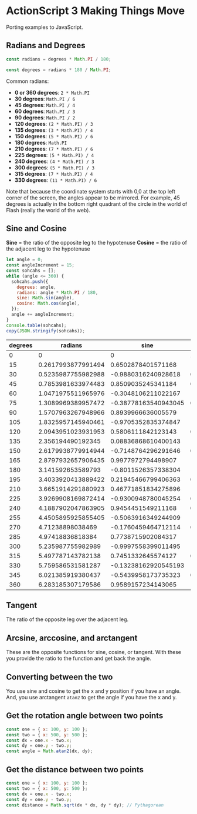 # ActionScript 3 Making Things Move

Porting examples to JavaScript.

## Radians and Degrees

```javascript
const radians = degrees * Math.PI / 180;
```

```javascript
const degrees = radians * 180 / Math.PI;
```

Common radians:

* **0 or 360 degrees**: `2 * Math.PI`
* **30 degrees**: `Math.PI / 6`
* **45 degrees**: `Math.PI / 4`
* **60 degrees**: `Math.PI / 3`
* **90 degrees**: `Math.PI / 2`
* **120 degrees**: `(2 * Math.PI) / 3`
* **135 degrees**: `(3 * Math.PI) / 4`
* **150 degrees**: `(5 * Math.PI) / 6`
* **180 degrees**: `Math.PI`
* **210 degrees**: `(7 * Math.PI) / 6`
* **225 degrees**: `(5 * Math.PI) / 4`
* **240 degrees**: `(4 * Math.PI) / 3`
* **300 degrees**: `(5 * Math.PI) / 3`
* **315 degrees**: `(7 * Math.PI) / 4`
* **330 degrees**: `(11 * Math.PI) / 6`

Note that because the coordinate system starts with 0,0 at the top left corner of the screen, the angles appear to be mirrored.  For example, 45 degrees is actually in the bottom right quadrant of the circle in the world of Flash (really the world of the web).

## Sine and Cosine

**Sine** = the ratio of the opposite leg to the hypotenuse
**Cosine** = the ratio of the adjacent leg to the hypotenuse

```javascript
let angle = 0;
const angleIncrement = 15;
const sohcahs = [];
while (angle <= 360) {
  sohcahs.push({
    degrees: angle,
    radians: angle * Math.PI / 180,
    sine: Math.sin(angle),
    cosine: Math.cos(angle),
  });
  angle += angleIncrement;
}
console.table(sohcahs);
copy(JSON.stringify(sohcahs));
```

| degrees | radians            | sine                 | cosine                |
|---------|--------------------|----------------------|-----------------------|
| 0       | 0                  | 0                    | 1                     |
| 15      | 0.2617993877991494 | 0.6502878401571168   | -0.7596879128588213   |
| 30      | 0.5235987755982988 | -0.9880316240928618  | 0.15425144988758405   |
| 45      | 0.7853981633974483 | 0.8509035245341184   | 0.5253219888177297    |
| 60      | 1.0471975511965976 | -0.3048106211022167  | -0.9524129804151563   |
| 75      | 1.3089969389957472 | -0.38778163540943045 | 0.9217512697247493    |
| 90      | 1.5707963267948966 | 0.8939966636005579   | -0.4480736161291702   |
| 105     | 1.8325957145940461 | -0.9705352835374847  | -0.24095904923620143  |
| 120     | 2.0943951023931953 | 0.5806111842123143   | 0.8141809705265618    |
| 135     | 2.356194490192345  | 0.08836868610400143  | -0.9960878351411849   |
| 150     | 2.6179938779914944 | -0.7148764296291646  | 0.6992508064783751    |
| 165     | 2.8797932657906435 | 0.9977972794498907   | -0.06633693633562374  |
| 180     | 3.141592653589793  | -0.8011526357338304  | -0.5984600690578581   |
| 195     | 3.4033920413889422 | 0.21945466799406363  | 0.9756226979194443    |
| 210     | 3.6651914291880923 | 0.46771851834275896  | -0.8838774731823718   |
| 225     | 3.9269908169872414 | -0.9300948780045254  | 0.36731936773024515   |
| 240     | 4.1887902047863905 | 0.9454451549211168   | 0.32578130553514806   |
| 255     | 4.4505895925855405 | -0.5063916349244909  | -0.8623036078310824   |
| 270     | 4.71238898038469   | -0.1760459464712114  | 0.9843819506325049    |
| 285     | 4.97418836818384   | 0.7738715902084317   | -0.6333425312327234   |
| 300     | 5.235987755982989  | -0.9997558399011495  | -0.022096619278683942 |
| 315     | 5.497787143782138  | 0.7451332645574127   | 0.6669156003948422    |
| 330     | 5.759586531581287  | -0.13238162920545193 | -0.9911988217552068   |
| 345     | 6.021385919380437  | -0.5439958173735323  | 0.8390879278598296    |
| 360     | 6.283185307179586  | 0.9589157234143065   | -0.2836910914865273   |

## Tangent

The ratio of the opposite leg over the adjacent leg.

## Arcsine, arccosine, and arctangent

These are the opposite functions for sine, cosine, or tangent.  With these you provide the ratio to the function and get back the angle.

## Converting between the two

You use sine and cosine to get the x and y position if you have an angle.  And, you use arctangent `atan2` to get the angle if you have the x and y.

## Get the rotation angle between two points

```javascript
const one = { x: 100, y: 100 };
const two = { x: 500, y: 500 };
const dx = one.x - two.x;
const dy = one.y - two.y;
const angle = Math.atan2(dx, dy);
```

## Get the distance between two points

```javascript
const one = { x: 100, y: 100 };
const two = { x: 500, y: 500 };
const dx = one.x - two.x;
const dy = one.y - two.y;
const distance = Math.sqrt(dx * dx, dy * dy); // Pythagorean
```

